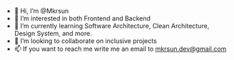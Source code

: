 - 👋 Hi, I’m @Mkrsun
- 👀 I’m interested in both Frontend and Backend
- 🌱 I’m currently learning Software Architecture, Clean Architecture, Design System, and more.
- 💞️ I’m looking to collaborate on inclusive projects
- 📫 If you want to reach me write me an email to mkrsun.dev@gmail.com

<!---
Mkrsun/Mkrsun is a ✨ special ✨ repository because its `README.md` (this file) appears on your GitHub profile.
You can click the Preview link to take a look at your changes.
--->
